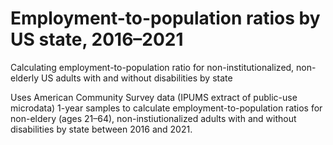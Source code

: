 # Employment-to-population ratios by US state, 2016–2021
Calculating employment-to-population ratio for non-institutionalized, non-elderly US adults with and without disabilities by state

Uses American Community Survey data (IPUMS extract of public-use microdata) 1-year samples to calculate employment-to-population ratios for 
non-eldery (ages 21–64), non-instiutionalized adults with and without disabilities by state between 2016 and 2021.
